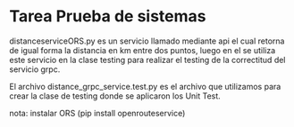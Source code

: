 # Tarea Prueba de sistemas 
distanceserviceORS.py es un servicio llamado mediante api el cual retorna de igual forma la distancia en km entre dos puntos, luego en el se utiliza este servicio en la clase testing para realizar el testing de la correctitud del servicio grpc.

El archivo distance_grpc_service.test.py es el archivo que utilizamos para crear la clase de testing donde se aplicaron los Unit Test.
 
nota: instalar ORS (pip install openrouteservice)
